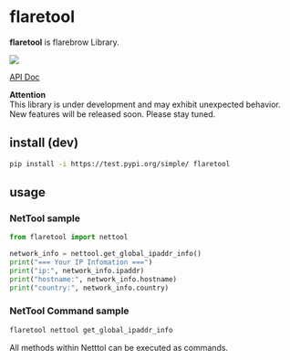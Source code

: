 # flaretool

**flaretool** is flarebrow Library.  

![](https://img.shields.io/badge/python-%3E%3D3.8-blue)

[API Doc](https://flarebrow.github.io/flaretool/flaretool.nettool.html#module-flaretool.nettool)

**Attention**  
This library is under development and may exhibit unexpected behavior. New features will be released soon. Please stay tuned.


## install (dev)
```bash
pip install -i https://test.pypi.org/simple/ flaretool
```

## usage
### NetTool sample
```python
from flaretool import nettool

network_info = nettool.get_global_ipaddr_info()
print("=== Your IP Infomation ===")
print("ip:", network_info.ipaddr)
print("hostname:", network_info.hostname)
print("country:", network_info.country)
```

### NetTool Command sample

```bash
flaretool nettool get_global_ipaddr_info
```

All methods within Netttol can be executed as commands.

